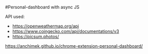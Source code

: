 #Personal-dashboard with async JS

API used: 
- https://openweathermap.org/api
- https://www.coingecko.com/api/documentations/v3
- https://picsum.photos/


https://anchimek.github.io/chrome-extension-personal-dashboard/
